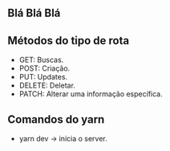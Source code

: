 ## Blá Blá Blá

## Métodos do tipo de rota
 - GET: Buscas.
 - POST: Criação.
 - PUT: Updates.
 - DELETE: Deletar.
 - PATCH: Alterar uma informação específica. 

 ## Comandos do yarn
  - yarn dev -> inicia o server. 